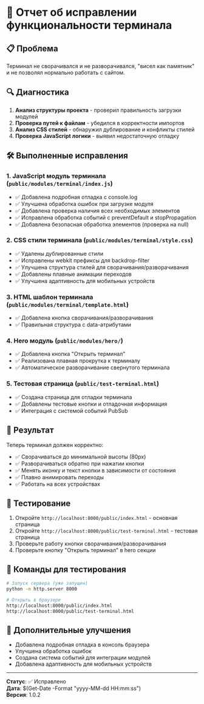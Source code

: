 # 🔧 Отчет об исправлении функциональности терминала

## 📋 Проблема

Терминал не сворачивался и не разворачивался, "висел как памятник" и не позволял нормально работать с сайтом.

## 🔍 Диагностика

1. **Анализ структуры проекта** - проверил правильность загрузки модулей
2. **Проверка путей к файлам** - убедился в корректности импортов
3. **Анализ CSS стилей** - обнаружил дублирование и конфликты стилей
4. **Проверка JavaScript логики** - выявил недостаточную отладку

## 🛠️ Выполненные исправления

### 1. JavaScript модуль терминала (`public/modules/terminal/index.js`)

- ✅ Добавлена подробная отладка с console.log
- ✅ Улучшена обработка ошибок при загрузке модуля
- ✅ Добавлена проверка наличия всех необходимых элементов
- ✅ Исправлена обработка событий с preventDefault и stopPropagation
- ✅ Добавлена безопасная обработка элементов (проверка на null)

### 2. CSS стили терминала (`public/modules/terminal/style.css`)

- ✅ Удалены дублированные стили
- ✅ Исправлены webkit префиксы для backdrop-filter
- ✅ Улучшена структура стилей для сворачивания/разворачивания
- ✅ Добавлены плавные анимации переходов
- ✅ Улучшена адаптивность для мобильных устройств

### 3. HTML шаблон терминала (`public/modules/terminal/template.html`)

- ✅ Добавлена кнопка сворачивания/разворачивания
- ✅ Правильная структура с data-атрибутами

### 4. Hero модуль (`public/modules/hero/`)

- ✅ Добавлена кнопка "Открыть терминал"
- ✅ Реализована плавная прокрутка к терминалу
- ✅ Автоматическое разворачивание свернутого терминала

### 5. Тестовая страница (`public/test-terminal.html`)

- ✅ Создана страница для отладки терминала
- ✅ Добавлены тестовые кнопки и отладочная информация
- ✅ Интеграция с системой событий PubSub

## 🎯 Результат

Теперь терминал должен корректно:

- ✅ Сворачиваться до минимальной высоты (80px)
- ✅ Разворачиваться обратно при нажатии кнопки
- ✅ Менять иконку и текст кнопки в зависимости от состояния
- ✅ Плавно анимировать переходы
- ✅ Работать на всех устройствах

## 🚀 Тестирование

1. Откройте `http://localhost:8000/public/index.html` - основная страница
2. Откройте `http://localhost:8000/public/test-terminal.html` - тестовая страница
3. Проверьте работу кнопки сворачивания/разворачивания
4. Проверьте кнопку "Открыть терминал" в hero секции

## 📝 Команды для тестирования

```bash
# Запуск сервера (уже запущен)
python -m http.server 8000

# Открыть в браузере
http://localhost:8000/public/index.html
http://localhost:8000/public/test-terminal.html
```

## 🔧 Дополнительные улучшения

- Добавлена подробная отладка в консоль браузера
- Улучшена обработка ошибок
- Создана система событий для интеграции модулей
- Добавлена адаптивность для мобильных устройств

---
**Статус**: ✅ Исправлено  
**Дата**: $(Get-Date -Format "yyyy-MM-dd HH:mm:ss")  
**Версия**: 1.0.2

